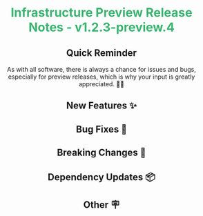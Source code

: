 <h1 align="center" style="color: mediumseagreen;font-weight: bold;">
Infrastructure Preview Release Notes - v1.2.3-preview.4
</h1>

<h2 align="center" style="font-weight: bold;">Quick Reminder</h2>

<div align="center">

As with all software, there is always a chance for issues and bugs, especially for preview releases, which is why your input is greatly appreciated. 🙏🏼
</div>

<h2 align="center" style="font-weight: bold;">New Features ✨</h2>

<h2 align="center" style="font-weight: bold;">Bug Fixes 🐛</h2>

<h2 align="center" style="font-weight: bold;">Breaking Changes 🧨</h2>

<h2 align="center" style="font-weight: bold;">Dependency Updates 📦</h2>

<h2 align="center" style="font-weight: bold;">Other 🪧</h2>
